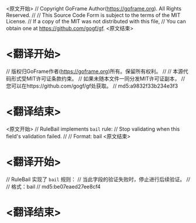 
<原文开始>
// Copyright GoFrame Author(https://goframe.org). All Rights Reserved.
//
// This Source Code Form is subject to the terms of the MIT License.
// If a copy of the MIT was not distributed with this file,
// You can obtain one at https://github.com/gogf/gf.
<原文结束>

# <翻译开始>
// 版权归GoFrame作者(https://goframe.org)所有。保留所有权利。
//
// 本源代码形式受MIT许可证条款约束。
// 如果未随本文件一同分发MIT许可证副本，
// 您可以在https://github.com/gogf/gf处获取。
// md5:a9832f33b234e3f3
# <翻译结束>


<原文开始>
// RuleBail implements `bail` rule:
// Stop validating when this field's validation failed.
//
// Format: bail
<原文结束>

# <翻译开始>
// RuleBail 实现了 `bail` 规则：
// 当此字段的验证失败时，停止进行后续验证。
//
// 格式：bail
// md5:be07eaed27ee8cf4
# <翻译结束>

